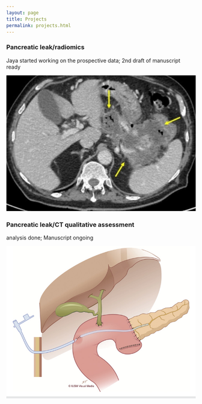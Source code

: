 ```yaml
---
layout: page
title: Projects
permalink: projects.html
---
```


<div class="projects-container">
  <div class="project-card">
    <div class="project-info">
      <h3>Pancreatic leak/radiomics</h3>
      <p>Jaya started working on the prospective data; 2nd draft of manuscript ready</p>
    </div>
    <img src="img/projects/leak_radiomics.png" alt="leak_radiomics">
  </div>

  <div class="project-card">
    <div class="project-info">
      <h3>Pancreatic leak/CT qualitative assessment </h3>
      <p>analysis done; Manuscript ongoing</p>
    </div>
    <img src="img/projects/leak.png" alt="leak">
  </div>
  
</div>



